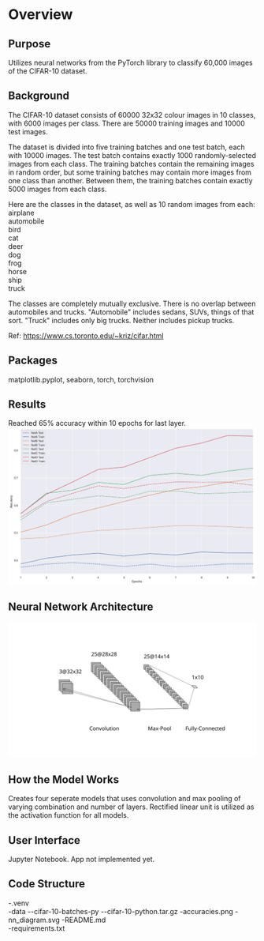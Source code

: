 # Overview
## Purpose
Utilizes neural networks from the PyTorch library to classify 60,000 images of the CIFAR-10 dataset.

## Background
The CIFAR-10 dataset consists of 60000 32x32 colour images in 10 classes, with 6000 images per class. There are 50000 training images and 10000 test images.

The dataset is divided into five training batches and one test batch, each with 10000 images. The test batch contains exactly 1000 randomly-selected images from each class. The training batches contain the remaining images in random order, but some training batches may contain more images from one class than another. Between them, the training batches contain exactly 5000 images from each class.

Here are the classes in the dataset, as well as 10 random images from each:
airplane										
automobile										
bird										
cat										
deer										
dog										
frog										
horse										
ship										
truck										

The classes are completely mutually exclusive. There is no overlap between automobiles and trucks. "Automobile" includes sedans, SUVs, things of that sort. "Truck" includes only big trucks. Neither includes pickup trucks.

Ref: https://www.cs.toronto.edu/~kriz/cifar.html

## Packages
matplotlib.pyplot, seaborn, torch, torchvision

## Results
Reached 65% accuracy within 10 epochs for last layer.
![Results](https://github.com/jung2shinho/ML_ImageClassification/blob/main/accuracies.png)
## Neural Network Architecture
![Neural Network](https://github.com/jung2shinho/ML_ImageClassification/blob/main/nn_diagram.svg)

## How the Model Works
Creates four seperate models that uses convolution and max pooling of varying combination and number of layers. Rectified linear unit is utilized as the activation function for all models. 

## User Interface 
Jupyter Notebook. App not implemented yet.

## Code Structure
-.venv<br>
-data
--cifar-10-batches-py
--cifar-10-python.tar.gz
-accuracies.png
-nn_diagram.svg
-README.md<br>
-requirements.txt

